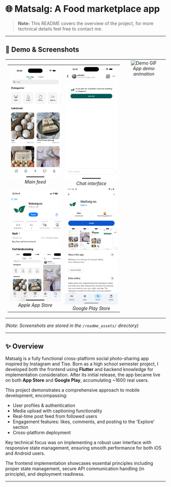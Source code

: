# 🌐 Matsalg: A Food marketplace app

> **Note:** This README covers the overview of the project, for more technical details feel free to contact me.

---

## 📱 Demo & Screenshots

<table>
  <tr>
    <!-- Left Column: 2x2 Grid -->
    <td>
      <table>
        <tr>
          <td align="center">
            <img src="readme_assets/home.png" alt="Home Screen" width="190"/><br/>
            <em>Main feed</em>
          </td>
          <td align="center">
            <img src="readme_assets/chat.png" alt="Chat Screen" width="190"/><br/>
            <em>Chat interface</em>
          </td>
        </tr>
        <tr>
          <td align="center">
            <img src="readme_assets/app_store.png" alt="App Store" width="190"/><br/>
            <em>Apple App Store</em>
          </td>
          <td align="center">
            <img src="readme_assets/google_play.png" alt="Google Play" width="190"/><br/>
            <em>Google Play Store</em>
          </td>
        </tr>
      </table>
    </td>
    <!-- Right Column: Demo GIF -->
    <td align="center" valign="top">
      <img src="readme_assets/app_showcase.gif" alt="Demo GIF" height="540"/><br/>
      <em>App demo animation</em>
    </td>
  </tr>
</table>





*(Note: Screenshots are stored in the `/readme_assets/` directory)* 

--- 

## ✨ Overview

Matsalg is a fully functional cross-platform social photo-sharing app inspired by Instagram and Tise. Born as a high school semester project, I developed both the frontend using **Flutter** and backend knowledge for implementation consideration. After its initial release, the app became live on both **App Store** and **Google Play**, accumulating ~1600 real users.

This project demonstrates a comprehensive approach to mobile development, encompassing:

- User profiles & authentication
- Media upload with captioning functionality 
- Real-time post feed from followed users
- Engagement features: likes, comments, and posting to the 'Explore' section 
- Cross-platform deployment

Key technical focus was on implementing a robust user interface with responsive state management, ensuring smooth performance for both iOS and Android users.

 The frontend implementation showcases essential principles including proper state management, secure API communication handling (in principle), and deployment readiness.

---
